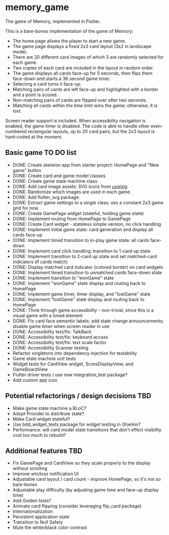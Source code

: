 # memory_game

The game of Memory, implemented in Flutter.

This is a bare-bones implementation of the game of Memory:
- The home page allows the player to start a new game.
- The game page displays a fixed 2x3 card layout (3x2 in landscape mode).
- There are 20 different card images of which 3 are randomly selected for each game.
- Two copies of each card are included in the layout in random order.
- The game displays all cards face-up for 5 seconds, then flips them face-down and starts a 36 second game timer. 
- Selecting a card turns it face-up. 
- Matching pairs of cards are left face-up and highlighted with a border and a point is scored.
- Non-matching pairs of cards are flipped over after two seconds.
- Matching all cards within the time limit wins the game; otherwise, it is lost.

Screen reader support is included. When accessibility navigation is enabled, the game timer is disabled.
The code is able to handle other even-numbered rectangular layouts, up to 20 card pairs, but the 2x3 layout is hard-coded at the moment.

## Basic game TO DO list
- DONE: Create skeleton app from starter project: HomePage and "New game" button
- DONE: Create card and game model classes
- DONE: Create game state machine class
- DONE: Add card image assets: SVG icons from <a href="https://uxwing.com/">uxwing</a>.
- DONE: Randomize which images are used in each game.
- DONE: Add flutter_svg package.
- DONE: Extract game settings to a single class; use a constant 2x3 game grid for now.
- DONE: Create GamePage widget (stateful, holding game state)
- DONE: Implement routing from HomePage to GamePage
- DONE: Create Card widget - stateless simple version, no click handling
- DONE: Implement initial game state: card generation and display all cards face-up
- DONE: Implement timed transition to in-play game state: all cards face-down
- DONE: Implement card click handling: transition to 1-card up state
- DONE: Implement transition to 2-card up state and set matched-card indicators (if cards match)
- DONE: Display matched card indicator (colored border) on card widgets
- DONE: Implement timed transition to unmatched cards face-down state
- DONE: Implement transition to "wonGame" state 
- DONE: Implement "wonGame" state display and routing back to HomePage
- DONE: Implement game timer, timer display, and "lostGame" state
- DONE: Implement "lostGame" state display and routing back to HomePage
- DONE: Think through game accessibility - non-trivial, since this is a visual game with a timed element
- DONE: Fix card face semantic labels; add state change announcements; disable game timer when screen reader in use
- DONE: Accessibility test/fix: TalkBack
- DONE: Accessibility test/fix: keyboard access
- DONE: Accessibility test/fix: text scale factor
- DONE: Accessibility Scanner testing
- Refactor singletons into dependency injection for testability 
- Game state machine unit tests
- Widget tests for CardView widget, ScoreDisplayView, and GameBoardView
- Flutter driver tests / use new integration_test package?
- Add custom app icon

## Potential refactorings / design decisions TBD
- Make game state machine a BLoC?
- Adopt Provider to distribute state?
- Make Card widget stateful?
- Use bdd_widget_tests package for widget testing in Gherkin?
- Performance: will card model state transitions that don't effect visibility cost too much to rebuild?

## Additional features TBD
- Fix GamePage and CardView so they scale properly to the display without scrolling
- Improve win/loss notification UI
- Adjustable card layout / card count - improve HomePage, so it's not so bare-bones
- Adjustable play difficulty (by adjusting game time and face-up display time)
- Add Golden tests?
- Animate card flipping (consider leveraging flip_card package)
- Internationalization
- Persistent application state
- Transition to Null Safety
- Mute the white/black color contrast

